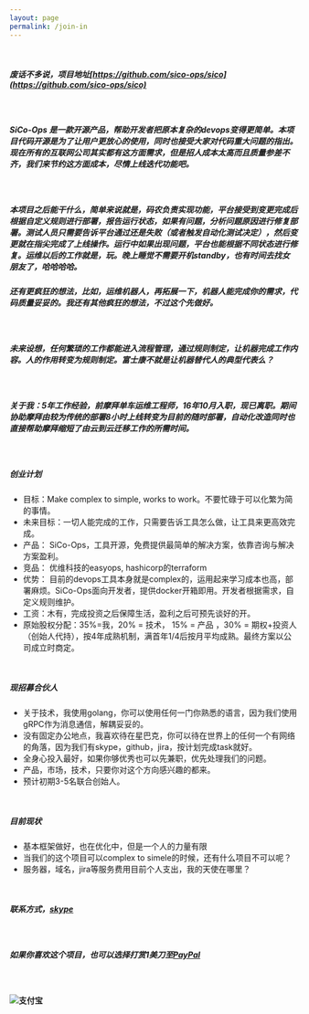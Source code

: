 ```yaml
---
layout: page
permalink: /join-in
---
```

&nbsp;
##### 废话不多说，项目地址[https://github.com/sico-ops/sico](https://github.com/sico-ops/sico)

&nbsp;
##### SiCo-Ops 是一款开源产品，帮助开发者把原本复杂的devops变得更简单。本项目代码开源是为了让用户更放心的使用，同时也接受大家对代码重大问题的指出。现在所有的互联网公司其实都有这方面需求，但是招人成本太高而且质量参差不齐，我们来节约这方面成本，尽情上线迭代功能吧。

&nbsp;
##### 本项目之后能干什么，简单来说就是，码农负责实现功能，平台接受到变更完成后根据自定义规则进行部署，报告运行状态，如果有问题，分析问题原因进行修复部署。测试人员只需要告诉平台通过还是失败（或者触发自动化测试决定），然后变更就在指尖完成了上线操作。运行中如果出现问题，平台也能根据不同状态进行修复。运维以后的工作就是，玩。晚上睡觉不需要开机standby，也有时间去找女朋友了，哈哈哈哈。
##### 还有更疯狂的想法，比如，运维机器人，再拓展一下，机器人能完成你的需求，代码质量妥妥的。我还有其他疯狂的想法，不过这个先做好。

&nbsp;
##### 未来设想，任何繁琐的工作都能进入流程管理，通过规则制定，让机器完成工作内容。人的作用转变为规则制定。富士康不就是让机器替代人的典型代表么？

&nbsp;
##### 关于我：5年工作经验，前摩拜单车运维工程师，16年10月入职，现已离职。期间协助摩拜由较为传统的部署8小时上线转变为目前的随时部署，自动化改造同时也直接帮助摩拜缩短了由云到云迁移工作的所需时间。

&nbsp;
##### 创业计划
- 目标：Make complex to simple, works to work。不要忙碌于可以化繁为简的事情。
- 未来目标：一切人能完成的工作，只需要告诉工具怎么做，让工具来更高效完成。
- 产品： SiCo-Ops，工具开源，免费提供最简单的解决方案，依靠咨询与解决方案盈利。
- 竞品： 优维科技的easyops, hashicorp的terraform
- 优势： 目前的devops工具本身就是complex的，运用起来学习成本也高，部署麻烦。SiCo-Ops面向开发者，提供docker开箱即用。开发者根据需求，自定义规则维护。
- 工资：木有，完成投资之后保障生活，盈利之后可预先谈好的开。
- 原始股权分配：35%=我，20% = 技术， 15% = 产品 ，30% = 期权+投资人 （创始人代持），按4年成熟机制，满首年1/4后按月平均成熟。最终方案以公司成立时商定。


&nbsp;
##### 现招募合伙人
- 关于技术，我使用golang，你可以使用任何一门你熟悉的语言，因为我们使用gRPC作为消息通信，解耦妥妥的。
- 没有固定办公地点，我喜欢待在星巴克，你可以待在世界上的任何一个有网络的角落，因为我们有skype，github，jira，按计划完成task就好。
- 全身心投入最好，如果你够优秀也可以先兼职，优先处理我们的问题。
- 产品，市场，技术，只要你对这个方向感兴趣的都来。
- 预计初期3-5名联合创始人。

&nbsp;
##### 目前现状
- 基本框架做好，也在优化中，但是一个人的力量有限
- 当我们的这个项目可以complex to simele的时候，还有什么项目不可以呢？
- 服务器，域名，jira等服务费用目前个人支出，我的天使在哪里？

&nbsp;
##### 联系方式，[skype](https://join.skype.com/G3OwYUbishLQ)

&nbsp;
##### 如果你喜欢这个项目，也可以选择打赏1美刀至[PayPal](https://paypal.me/sinerwr/1)

&nbsp;
#### ![支付宝](https://s3.amazonaws.com/sico-ops/donate.JPG)